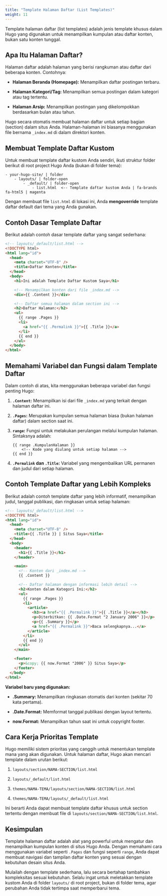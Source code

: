 ```yaml
---
title: "Template Halaman Daftar (List Templates)"
weight: 11
---
```


Template halaman daftar (list templates) adalah jenis template khusus dalam Hugo yang digunakan untuk menampilkan kumpulan atau daftar konten, bukan satu konten tunggal.

## Apa Itu Halaman Daftar?

Halaman daftar adalah halaman yang berisi rangkuman atau daftar dari beberapa konten. Contohnya:

- **Halaman Beranda (Homepage):** Menampilkan daftar postingan terbaru.

- **Halaman Kategori/Tag:** Menampilkan semua postingan dalam kategori atau tag tertentu.

- **Halaman Arsip:** Menampilkan postingan yang dikelompokkan berdasarkan bulan atau tahun.

Hugo secara otomatis membuat halaman daftar untuk setiap bagian (section) dalam situs Anda. Halaman-halaman ini biasanya menggunakan file bernama `_index.md` di dalam direktori konten.

## Membuat Template Daftar Kustom

Untuk membuat template daftar kustom Anda sendiri, ikuti struktur folder berikut di root project Hugo Anda (bukan di folder tema):

```tree
- your-hugo-site/ | folder
    - layouts/ | folder-open
        - _default/ | folder-open
            - list.html  <-- Template daftar kustom Anda | fa-brands fa-html5 | magenta
```

Dengan membuat file `list.html` di lokasi ini, Anda **mengoverride** template daftar default dari tema yang Anda gunakan.

## Contoh Dasar Template Daftar

Berikut adalah contoh dasar template daftar yang sangat sederhana:

```html {title="html" wrap="true"}
<!-- layouts/_default/list.html -->
<!DOCTYPE html>
<html lang="id">
  <head>
    <meta charset="UTF-8" />
    <title>Daftar Konten</title>
  </head>
  <body>
    <h1>Ini adalah Template Daftar Kustom Saya</h1>

    <!-- Menampilkan konten dari file _index.md -->
    <div>{{ .Content }}</div>

    <!-- Daftar semua halaman dalam section ini -->
    <h2>Daftar Halaman:</h2>
    <ul>
      {{ range .Pages }}
      <li>
        <a href="{{ .Permalink }}">{{ .Title }}</a>
      </li>
      {{ end }}
    </ul>
  </body>
</html>
```

## Memahami Variabel dan Fungsi dalam Template Daftar

Dalam contoh di atas, kita menggunakan beberapa variabel dan fungsi penting Hugo:

1.  **`.Content`:** Menampilkan isi dari file `_index.md` yang terkait dengan halaman daftar ini.

2.  **`.Pages`:** Merupakan kumpulan semua halaman biasa (bukan halaman daftar) dalam section saat ini.

3.  **`range`:** Fungsi untuk melakukan perulangan melalui kumpulan halaman. Sintaksnya adalah:

    ```go-html-template
    {{ range .KumpulanHalaman }}
        <!-- Kode yang diulang untuk setiap halaman -->
    {{ end }}
    ```

4.  **`.Permalink` dan `.Title`:** Variabel yang mengembalikan URL permanen dan judul dari setiap halaman.

## Contoh Template Daftar yang Lebih Kompleks

Berikut adalah contoh template daftar yang lebih informatif, menampilkan judul, tanggal publikasi, dan ringkasan untuk setiap halaman:

```html {title="html" wrap="true"}
<!-- layouts/_default/list.html -->
<!DOCTYPE html>
<html lang="id">
  <head>
    <meta charset="UTF-8" />
    <title>{{ .Title }} | Situs Saya</title>
  </head>
  <body>
    <header>
      <h1>{{ .Title }}</h1>
    </header>

    <main>
      <!-- Konten dari _index.md -->
      {{ .Content }}

      <!-- Daftar halaman dengan informasi lebih detail -->
      <h2>Konten dalam Kategori Ini:</h2>
      <ul>
        {{ range .Pages }}
        <li>
          <article>
            <h3><a href="{{ .Permalink }}">{{ .Title }}</a></h3>
            <p>Diterbitkan: {{ .Date.Format "2 January 2006" }}</p>
            <p>{{ .Summary }}</p>
            <a href="{{ .Permalink }}">Baca selengkapnya...</a>
          </article>
        </li>
        {{ end }}
      </ul>
    </main>

    <footer>
      <p>&copy; {{ now.Format "2006" }} Situs Saya</p>
    </footer>
  </body>
</html>
```

**Variabel baru yang digunakan:**

- **.Summary:** Menampilkan ringkasan otomatis dari konten (sekitar 70 kata pertama).

- **.Date.Format:** Memformat tanggal publikasi dengan layout tertentu.

- **now.Format:** Menampilkan tahun saat ini untuk copyright footer.

## Cara Kerja Prioritas Template

Hugo memiliki sistem prioritas yang canggih untuk menentukan template mana yang akan digunakan. Untuk halaman daftar, Hugo akan mencari template dalam urutan berikut:

1.  `layouts/section/NAMA-SECTION/list.html`

2.  `layouts/_default/list.html`

3.  `themes/NAMA-TEMA/layouts/section/NAMA-SECTION/list.html`

4.  `themes/NAMA-TEMA/layouts/_default/list.html`

Ini berarti Anda dapat membuat template daftar khusus untuk section tertentu dengan membuat file di `layouts/section/NAMA-SECTION/list.html`.

## Kesimpulan

Template halaman daftar adalah alat yang powerful untuk mengatur dan menampilkan kumpulan konten di situs Hugo Anda. Dengan memahami cara menggunakan variabel seperti `.Pages` dan fungsi seperti `range`, Anda dapat membuat navigasi dan tampilan daftar konten yang sesuai dengan kebutuhan desain situs Anda.

Mulailah dengan template sederhana, lalu secara bertahap tambahkan kompleksitas sesuai kebutuhan. Selalu ingat untuk meletakkan template kustom Anda di folder `layouts/` di root project, bukan di folder tema, agar perubahan Anda tidak tertimpa saat memperbarui tema.

